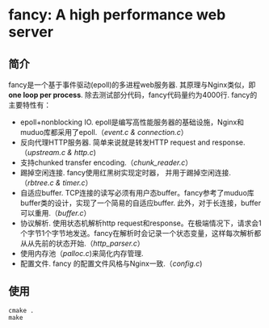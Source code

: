 #  fancy: A high performance web server

## 简介

fancy是一个基于事件驱动(epoll)的多进程web服务器. 其原理与Nginx类似，即 **one loop per process**. 除去测试部分代码，fancy代码量约为4000行. fancy的主要特性有：

- epoll+nonblocking IO. epoll是编写高性能服务器的基础设施，Nginx和muduo库都采用了epoll.（*event.c & connection.c*）
- 反向代理HTTP服务器. 简单来说就是转发HTTP request and response.（*upstream.c & http.c*)
- 支持chunked transfer encoding.（*chunk_reader.c*）
- 踢掉空闲连接. fancy使用红黑树实现定时器， 并用于踢掉空闲连接.（*rbtree.c & timer.c*）
- 自适应buffer. TCP连接的读写必须有用户态buffer。fancy参考了muduo库buffer类的设计，实现了一个简易的自适应buffer. 此外，对于长连接，buffer可以重用.（*buffer.c*）
- 协议解析. 使用状态机解析http request和response。在极端情况下，请求会1个字节1个字节地发送。fancy在解析时会记录一个状态变量，这样每次解析都从从先前的状态开始.（*http_parser.c*）
- 使用内存池（*palloc.c*)来简化内存管理.
- 配置文件. fancy 的配置文件风格与Nginx一致.（*config.c*)

## 使用

```
cmake .
make
```

